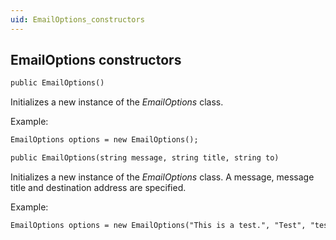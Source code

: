 ```yaml
---
uid: EmailOptions_constructors
---
```


## EmailOptions constructors

```txt
public EmailOptions()
```

Initializes a new instance of the *EmailOptions* class.

Example:

```txt
EmailOptions options = new EmailOptions();
```

```txt
public EmailOptions(string message, string title, string to)
```

Initializes a new instance of the *EmailOptions* class. A message, message title and destination address are specified.

Example:

```txt
EmailOptions options = new EmailOptions("This is a test.", "Test", "test@skyline.be");
```
